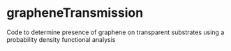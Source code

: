 # grapheneTransmission
Code to determine presence of graphene on transparent substrates using a probability density functional analysis
